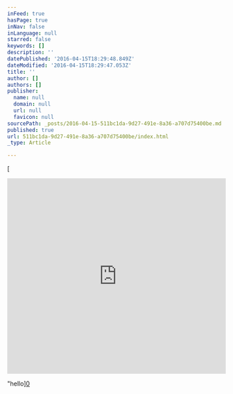 ```yaml
---
inFeed: true
hasPage: true
inNav: false
inLanguage: null
starred: false
keywords: []
description: ''
datePublished: '2016-04-15T18:29:48.849Z'
dateModified: '2016-04-15T18:29:47.053Z'
title: ''
author: []
authors: []
publisher:
  name: null
  domain: null
  url: null
  favicon: null
sourcePath: _posts/2016-04-15-511bc1da-9d27-491e-8a36-a707d75400be.md
published: true
url: 511bc1da-9d27-491e-8a36-a707d75400be/index.html
_type: Article

---
```

[

<iframe width="100%" height="450" scrolling="no" frameborder="no" src="https://w.soundcloud.com/player/?url=https%3A//api.soundcloud.com/playlists/142147671&amp;auto_play=false&amp;hide_related=false&amp;show_comments=true&amp;show_user=true&amp;show_reposts=false&amp;visual=true" style=""></iframe>

"hello][0]

[0]: href